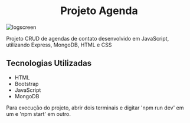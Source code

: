 
<h1 align="center">
    Projeto Agenda
</h1
    
![logscreen](https://user-images.githubusercontent.com/77958712/216746749-b2ad6152-838d-4eb8-9f95-4748674034ad.png)

Projeto CRUD de agendas de contato desenvolvido em JavaScript, utilizando Express, MongoDB, HTML e CSS

## Tecnologias Utilizadas

- HTML
- Bootstrap
- JavaScript
- MongoDB

<p> Para execução do projeto, abrir dois terminais e digitar 'npm run dev' em um e 'npm start' em outro.

